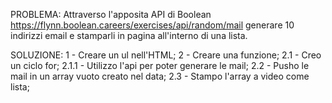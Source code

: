 PROBLEMA:
Attraverso l'apposita API di Boolean https://flynn.boolean.careers/exercises/api/random/mail generare 10 indirizzi email e stamparli in pagina all'interno di una lista.

SOLUZIONE:
1 - Creare un ul nell'HTML;
2 - Creare una funzione;
    2.1 - Creo un ciclo for;
        2.1.1 - Utilizzo l'api per poter generare le mail;
    2.2 - Pusho le mail in un array vuoto creato nel data;
    2.3 - Stampo l'array a video come lista;
